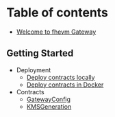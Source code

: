 # Table of contents

- [Welcome to fhevm Gateway](README.md)

## Getting Started

- Deployment
  - [Deploy contracts locally](getting-started/deployment/local_deploy.md)
  - [Deploy contracts in Docker](getting-started/deployment/docker_deploy.md)
- Contracts
  - [GatewayConfig](getting-started/contracts/gateway_config.md)
  - [KMSGeneration](getting-started/contracts/kms_generation.md)
